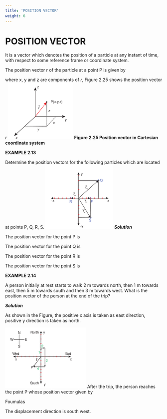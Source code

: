 ```yaml
---
title: 'POSITION VECTOR'
weight: 6
---
```


# POSITION VECTOR

It is a vector which denotes the position of a particle at any instant of time, with respect to some reference frame or coordinate system.

The position vector r of the particle at a point P is given by

where x, y and z are components of _r_, Figure 2.25 shows the position vector _r_
![Alt text](<./fig 2.25.png>)
**Figure 2.25 Position vector in Cartesian coordinate system**

**EXAMPLE 2.13**

Determine the position vectors for the following particles which are located at points P, Q, R, S.
![Alt text](<./eg 2.15.png>)
**_Solution_**

The position vector for the point P is

The position vector for the point Q is

The position vector for the point R is

The position vector for the point S is

**EXAMPLE 2.14**

A person initially at rest starts to walk 2 m towards north, then 1 m towards east, then 5 m towards south and then 3 m towards west. What is the position vector of the person at the end of the trip?

**_Solution_**

As shown in the Figure, the positive x axis is taken as east direction, positive y direction is taken as north.

![Alt text](<./eg 2.14.png>)
After the trip, the person reaches the point P whose position vector given by

Foumulas 

The displacement direction is south west.